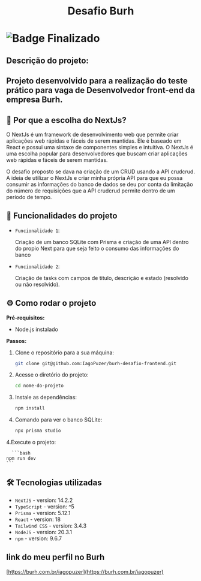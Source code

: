<h1 align="center"> Desafio Burh <h1>

![Badge Finalizado](http://img.shields.io/static/v1?label=STATUS&message=FINALIZADO&color=GREEN&style=for-the-badge)

<h2>Descrição do projeto:<h2>
<p>Projeto desenvolvido para a realização do teste prático para vaga de Desenvolvedor front-end da empresa Burh.</p>

## 📌 Por que a escolha do NextJs?

<p> O NextJs é um framework de desenvolvimento web que permite criar aplicações web rápidas e fáceis de serem mantidas. Ele é baseado em React e possui uma sintaxe de componentes simples e intuitiva. O NextJs é uma escolha popular para desenvolvedores que buscam criar aplicações web rápidas e fáceis de serem mantidas. </p>

<p> O desafio proposto se dava na criação de um CRUD usando a API crudcrud. A ideia de utilizar o NextJs e criar minha própria API para que eu possa consumir as informações do banco de dados se deu por conta da limitação do número de requisições que a API crudcrud permite dentro de um período de tempo. </p>

## :hammer: Funcionalidades do projeto

- `Funcionalidade 1`:
    <p>Criação de um banco SQLite com Prisma e criação de uma API dentro do propio Next para que seja feito o consumo das informações do banco<p>

- `Funcionalidade 2`:
    <p>Criação de tasks com campos de titulo, descrição e estado (resolvido ou não resolvido).<p>

## :gear: Como rodar o projeto

**Pré-requisitos:**

- Node.js instalado

**Passos:**

1. Clone o repositório para a sua máquina:

   ```bash
   git clone git@github.com:IagoPuzer/burh-desafio-frontend.git

   ```

2. Acesse o diretório do projeto:

   ```bash
   cd nome-do-projeto
   ```

3. Instale as dependências:

   ```bash
   npm install
   ```

4. Comando para ver o banco SQLite:

   ```bash
   npx prisma studio
   ```

4.Execute o projeto:

      ```bash
    npm run dev
    ```

## 🛠️ Tecnologias utilizadas

- `NextJS` - version: 14.2.2
- `TypeScript` - version: ^5
- `Prisma` - version: 5.12.1
- `React` - version: 18
- `Tailwind CSS` - version: 3.4.3
- `NodeJS` - version: 20.3.1
- `npm` - version: 9.6.7

## link do meu perfil no Burh

[https://burh.com.br/iagopuzer](https://burh.com.br/iagopuzer)
